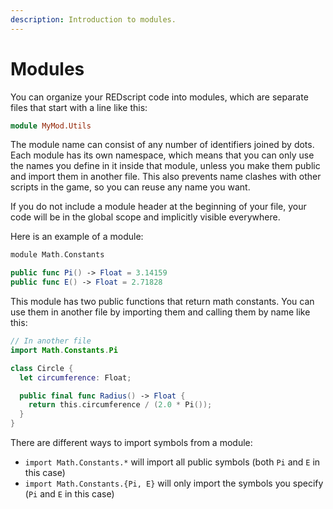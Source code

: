 ```yaml
---
description: Introduction to modules.
---
```


# Modules

You can organize your REDscript code into modules, which are separate files that start with a line like this:

```haskell
module MyMod.Utils
```

The module name can consist of any number of identifiers joined by dots. Each module has its own namespace, which means that you can only use the names you define in it inside that module, unless you make them public and import them in another file. This also prevents name clashes with other scripts in the game, so you can reuse any name you want.

If you do not include a module header at the beginning of your file, your code will be in the global scope and implicitly visible everywhere.

Here is an example of a module:

```swift
module Math.Constants

public func Pi() -> Float = 3.14159
public func E() -> Float = 2.71828
```

This module has two public functions that return math constants. You can use them in another file by importing them and calling them by name like this:

```swift
// In another file
import Math.Constants.Pi

class Circle {
  let circumference: Float;

  public final func Radius() -> Float {
    return this.circumference / (2.0 * Pi());
  }
}
```

There are different ways to import symbols from a module:

* `import Math.Constants.*` will import all public symbols (both `Pi` and `E` in this case)
* `import Math.Constants.{Pi, E}` will only import the symbols you specify (`Pi` and `E` in this case)
